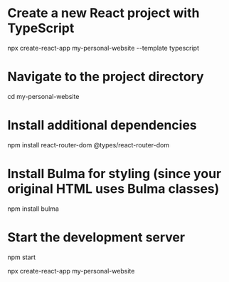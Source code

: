 # Create a new React project with TypeScript

npx create-react-app my-personal-website --template typescript

# Navigate to the project directory

cd my-personal-website

# Install additional dependencies

npm install react-router-dom @types/react-router-dom

# Install Bulma for styling (since your original HTML uses Bulma classes)

npm install bulma

# Start the development server

npm start

npx create-react-app my-personal-website
